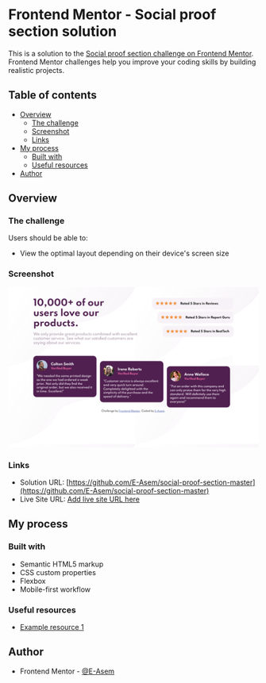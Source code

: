 # Frontend Mentor - Social proof section solution

This is a solution to the [Social proof section challenge on Frontend Mentor](https://www.frontendmentor.io/challenges/social-proof-section-6e0qTv_bA). Frontend Mentor challenges help you improve your coding skills by building realistic projects. 

## Table of contents

- [Overview](#overview)
  - [The challenge](#the-challenge)
  - [Screenshot](#screenshot)
  - [Links](#links)
- [My process](#my-process)
  - [Built with](#built-with)
  - [Useful resources](#useful-resources)
- [Author](#author)

## Overview

### The challenge

Users should be able to:

- View the optimal layout depending on their device's screen size

### Screenshot

![](/images/screenshot.png)


### Links

- Solution URL: [https://github.com/E-Asem/social-proof-section-master](https://github.com/E-Asem/social-proof-section-master)
- Live Site URL: [Add live site URL here](https://your-live-site-url.com)

## My process

### Built with

- Semantic HTML5 markup
- CSS custom properties
- Flexbox
- Mobile-first workflow

### Useful resources

- [Example resource 1](https://developer.mozilla.org/en-US/docs/Web/CSS/Reference) 

## Author

- Frontend Mentor - [@E-Asem](https://www.frontendmentor.io/profile/E-Asem)